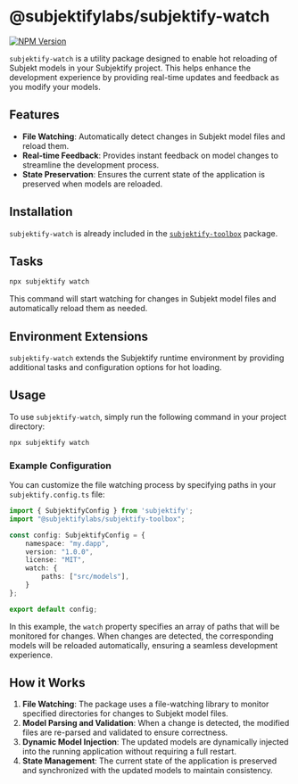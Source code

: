# @subjektifylabs/subjektify-watch

[![NPM Version](http://img.shields.io/npm/v/@subjektifylabs/subjektify-watch.svg?style=flat)](https://www.npmjs.org/package/@subjektifylabs/subjektify-watch)

`subjektify-watch` is a utility package designed to enable hot reloading of Subjekt models in your Subjektify project. This helps enhance the development experience by providing real-time updates and feedback as you modify your models.

## Features

- **File Watching**: Automatically detect changes in Subjekt model files and reload them.
- **Real-time Feedback**: Provides instant feedback on model changes to streamline the development process.
- **State Preservation**: Ensures the current state of the application is preserved when models are reloaded.

## Installation

`subjektify-watch` is already included in the [`subjektify-toolbox`](https://www.npmjs.com/package/@subjektifylabs/subjektify-toolbox) package.

## Tasks

```bash
npx subjektify watch
```

This command will start watching for changes in Subjekt model files and automatically reload them as needed.

## Environment Extensions

`subjektify-watch` extends the Subjektify runtime environment by providing additional tasks and configuration options for hot loading.

## Usage

To use `subjektify-watch`, simply run the following command in your project directory:

```bash
npx subjektify watch
```

### Example Configuration

You can customize the file watching process by specifying paths in your `subjektify.config.ts` file:

```ts title="subjektify.config.ts"
import { SubjektifyConfig } from 'subjektify';
import "@subjektifylabs/subjektify-toolbox";

const config: SubjektifyConfig = {
    namespace: "my.dapp",
    version: "1.0.0",
    license: "MIT",
    watch: {
        paths: ["src/models"],
    }
};

export default config;
```

In this example, the `watch` property specifies an array of paths that will be monitored for changes. When changes are detected, the corresponding models will be reloaded automatically, ensuring a seamless development experience.

## How it Works

1. **File Watching**: The package uses a file-watching library to monitor specified directories for changes to Subjekt model files.
2. **Model Parsing and Validation**: When a change is detected, the modified files are re-parsed and validated to ensure correctness.
3. **Dynamic Model Injection**: The updated models are dynamically injected into the running application without requiring a full restart.
4. **State Management**: The current state of the application is preserved and synchronized with the updated models to maintain consistency.
